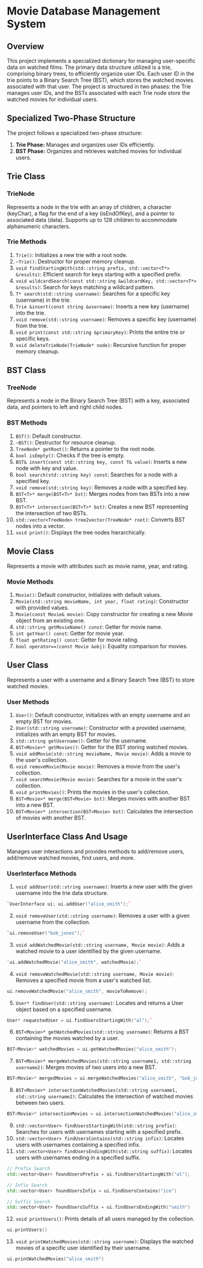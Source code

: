 Movie Database Management System
================================

Overview
--------

This project implements a specialized dictionary for managing user-specific data on watched films. The primary data structure utilized is a trie, comprising binary trees, to efficiently organize user IDs. Each user ID in the trie points to a Binary Search Tree (BST), which stores the watched movies associated with that user. The project is structured in two phases: the Trie manages user IDs, and the BSTs associated with each Trie node store the watched movies for individual users.

Specialized Two-Phase Structure
-------------------------------

The project follows a specialized two-phase structure:

1.  **Trie Phase:** Manages and organizes user IDs efficiently.
2.  **BST Phase:** Organizes and retrieves watched movies for individual users.

Trie Class
----------

### TrieNode

Represents a node in the trie with an array of children, a character (keyChar), a flag for the end of a key (isEndOfKey), and a pointer to associated data (data). Supports up to 128 children to accommodate alphanumeric characters.

### Trie Methods

1.  `Trie()`: Initializes a new trie with a root node.
2.  `~Trie()`: Destructor for proper memory cleanup.
3.  `void findStartingWith(std::string prefix, std::vector<T*> &results)`: Efficient search for keys starting with a specified prefix.
4.  `void wildcardSearch(const std::string &wildcardKey, std::vector<T*> &results)`: Search for keys matching a wildcard pattern.
5.  `T* search(std::string username)`: Searches for a specific key (username) in the trie.
6.  `Trie &insert(const string &username)`: Inserts a new key (username) into the trie.
7.  `void remove(std::string username)`: Removes a specific key (username) from the trie.
8.  `void print(const std::string &primaryKey)`: Prints the entire trie or specific keys.
9.  `void deleteTrieNode(TrieNode* node)`: Recursive function for proper memory cleanup.

BST Class
---------

### TreeNode

Represents a node in the Binary Search Tree (BST) with a key, associated data, and pointers to left and right child nodes.

### BST Methods

1.  `BST()`: Default constructor.
2.  `~BST()`: Destructor for resource cleanup.
3.  `TreeNode* getRoot()`: Returns a pointer to the root node.
4.  `bool isEmpty()`: Checks if the tree is empty.
5.  `BST& insert(const std::string key, const T& value)`: Inserts a new node with key and value.
6.  `bool search(std::string key) const`: Searches for a node with a specified key.
7.  `void remove(std::string key)`: Removes a node with a specified key.
8.  `BST<T>* merge(BST<T>* bst)`: Merges nodes from two BSTs into a new BST.
9.  `BST<T>* intersection(BST<T>* bst)`: Creates a new BST representing the intersection of two BSTs.
10.  `std::vector<TreeNode> tree2vector(TreeNode* root)`: Converts BST nodes into a vector.
11.  `void print()`: Displays the tree nodes hierarchically.

Movie Class
-----------

Represents a movie with attributes such as movie name, year, and rating.

### Movie Methods

1.  `Movie()`: Default constructor, initializes with default values.
2.  `Movie(std::string movieName, int year, float rating)`: Constructor with provided values.
3.  `Movie(const Movie& movie)`: Copy constructor for creating a new Movie object from an existing one.
4.  `std::string getMovieName() const`: Getter for movie name.
5.  `int getYear() const`: Getter for movie year.
6.  `float getRating() const`: Getter for movie rating.
7.  `bool operator==(const Movie &obj)`: Equality comparison for movies.

User Class
----------

Represents a user with a username and a Binary Search Tree (BST) to store watched movies.

### User Methods

1.  `User()`: Default constructor, initializes with an empty username and an empty BST for movies.
2.  `User(std::string username)`: Constructor with a provided username, initializes with an empty BST for movies.
3.  `std::string getUsername()`: Getter for the username.
4.  `BST<Movie>* getMovies()`: Getter for the BST storing watched movies.
5.  `void addMovie(std::string movieName, Movie movie)`: Adds a movie to the user's collection.
6.  `void removeMovie(Movie movie)`: Removes a movie from the user's collection.
7.  `void searchMovie(Movie movie)`: Searches for a movie in the user's collection.
8.  `void printMovies()`: Prints the movies in the user's collection.
9.  `BST<Movie>* merge(BST<Movie> bst)`: Merges movies with another BST into a new BST.
10.  `BST<Movie>* intersection(BST<Movie> bst)`: Calculates the intersection of movies with another BST.

UserInterface Class And Usage
-------------------

Manages user interactions and provides methods to add/remove users, add/remove watched movies, find users, and more.

### UserInterface Methods

1.  `void addUser(std::string username)`: Inserts a new user with the given username into the trie data structure.
```cpp
`UserInterface ui; ui.addUser("alice_smith");`
```
2.  `void removeUser(std::string username)`: Removes a user with a given username from the collection.
```cpp
`ui.removeUser("bob_jones");`
```
3.  `void addWatchedMovie(std::string username, Movie movie)`: Adds a watched movie to a user identified by the given username.
```cpp
`ui.addWatchedMovie("alice_smith", watchedMovie);`
```
4.  `void removeWatchedMovie(std::string username, Movie movie)`: Removes a specified movie from a user's watched list.
```cpp
ui.removeWatchedMovie("alice_smith", movieToRemove);
```
5.  `User* findUser(std::string username)`: Locates and returns a User object based on a specified username.
```cpp
User* requestedUser = ui.findUsersStartingWith("al");`
```
6.  `BST<Movie>* getWatchedMovies(std::string username)`: Returns a BST containing the movies watched by a user.
```cpp
BST<Movie>* watchedMovies = ui.getWatchedMovies("alice_smith");
```
7.  `BST<Movie>* mergeWatchedMovies(std::string username1, std::string username2)`: Merges movies of two users into a new BST.
```cpp
BST<Movie>* mergedMovies = ui.mergeWatchedMovies("alice_smith", "bob_jones");
```
8.  `BST<Movie>* intersectionWatchedMovies(std::string username1, std::string username2)`: Calculates the intersection of watched movies between two users.
```cpp
BST<Movie>* intersectionMovies = ui.intersectionWatchedMovies("alice_smith", "bob_jones");
```
9.  `std::vector<User> findUsersStartingWith(std::string prefix)`: Searches for users with usernames starting with a specified prefix.
10.  `std::vector<User> findUsersContains(std::string infix)`: Locates users with usernames containing a specified infix.
11.  `std::vector<User> findUsersEndingWith(std::string suffix)`: Locates users with usernames ending in a specified suffix.
```cpp
// Prefix Search
std::vector<User> foundUsersPrefix = ui.findUsersStartingWith("al");

// Infix Search
std::vector<User> foundUsersInfix = ui.findUsersContains("ice")

// Suffix Search
std::vector<User> foundUsersSuffix = ui.findUsersEndingWith("smith")
```
12.  `void printUsers()`: Prints details of all users managed by the collection.
```cpp
ui.printUsers()
```
13.  `void printWatchedMovies(std::string username)`: Displays the watched movies of a specific user identified by their username.
```cpp
ui.printWatchedMovies("alice_smith")
```
